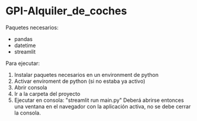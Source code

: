 # GPI-Alquiler_de_coches


Paquetes necesarios:
- pandas
- datetime
- streamlit

Para ejecutar:
1. Instalar paquetes necesarios en un environment de python
2. Activar enviroment de python (si no estaba ya activo)
3. Abrir consola
4. Ir a la carpeta del proyecto
5. Ejecutar en consola: "streamlit run main.py"
Deberá abrirse entonces una ventana en el navegador con la aplicación activa, no se debe cerrar la consola.

